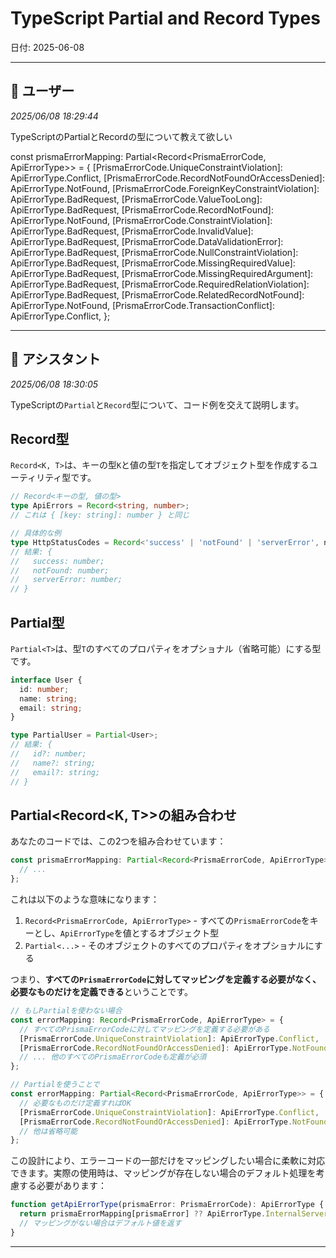# TypeScript Partial and Record Types

日付: 2025-06-08

---

## 👤 ユーザー
*2025/06/08 18:29:44*

TypeScriptのPartialとRecordの型について教えて欲しい

const prismaErrorMapping: Partial&lt;Record&lt;PrismaErrorCode, ApiErrorType&gt;&gt; = {
  [PrismaErrorCode.UniqueConstraintViolation]: ApiErrorType.Conflict,
  [PrismaErrorCode.RecordNotFoundOrAccessDenied]: ApiErrorType.NotFound,
  [PrismaErrorCode.ForeignKeyConstraintViolation]: ApiErrorType.BadRequest,
  [PrismaErrorCode.ValueTooLong]: ApiErrorType.BadRequest,
  [PrismaErrorCode.RecordNotFound]: ApiErrorType.NotFound,
  [PrismaErrorCode.ConstraintViolation]: ApiErrorType.BadRequest,
  [PrismaErrorCode.InvalidValue]: ApiErrorType.BadRequest,
  [PrismaErrorCode.DataValidationError]: ApiErrorType.BadRequest,
  [PrismaErrorCode.NullConstraintViolation]: ApiErrorType.BadRequest,
  [PrismaErrorCode.MissingRequiredValue]: ApiErrorType.BadRequest,
  [PrismaErrorCode.MissingRequiredArgument]: ApiErrorType.BadRequest,
  [PrismaErrorCode.RequiredRelationViolation]: ApiErrorType.BadRequest,
  [PrismaErrorCode.RelatedRecordNotFound]: ApiErrorType.NotFound,
  [PrismaErrorCode.TransactionConflict]: ApiErrorType.Conflict,
};

---

## 🤖 アシスタント
*2025/06/08 18:30:05*

TypeScriptの`Partial`と`Record`型について、コード例を交えて説明します。

## Record型

`Record<K, T>`は、キーの型`K`と値の型`T`を指定してオブジェクト型を作成するユーティリティ型です。

```typescript
// Record<キーの型, 値の型>
type ApiErrors = Record<string, number>;
// これは { [key: string]: number } と同じ

// 具体的な例
type HttpStatusCodes = Record<'success' | 'notFound' | 'serverError', number>;
// 結果: {
//   success: number;
//   notFound: number;
//   serverError: number;
// }
```

## Partial型

`Partial<T>`は、型`T`のすべてのプロパティをオプショナル（省略可能）にする型です。

```typescript
interface User {
  id: number;
  name: string;
  email: string;
}

type PartialUser = Partial<User>;
// 結果: {
//   id?: number;
//   name?: string;
//   email?: string;
// }
```

## Partial&lt;Record&lt;K, T&gt;&gt;の組み合わせ

あなたのコードでは、この2つを組み合わせています：

```typescript
const prismaErrorMapping: Partial<Record<PrismaErrorCode, ApiErrorType>> = {
  // ...
};
```

これは以下のような意味になります：

1. `Record<PrismaErrorCode, ApiErrorType>` - すべての`PrismaErrorCode`をキーとし、`ApiErrorType`を値とするオブジェクト型
2. `Partial<...>` - そのオブジェクトのすべてのプロパティをオプショナルにする

つまり、**すべての`PrismaErrorCode`に対してマッピングを定義する必要がなく、必要なものだけを定義できる**ということです。

```typescript
// もしPartialを使わない場合
const errorMapping: Record<PrismaErrorCode, ApiErrorType> = {
  // すべてのPrismaErrorCodeに対してマッピングを定義する必要がある
  [PrismaErrorCode.UniqueConstraintViolation]: ApiErrorType.Conflict,
  [PrismaErrorCode.RecordNotFoundOrAccessDenied]: ApiErrorType.NotFound,
  // ... 他のすべてのPrismaErrorCodeも定義が必須
};

// Partialを使うことで
const errorMapping: Partial<Record<PrismaErrorCode, ApiErrorType>> = {
  // 必要なものだけ定義すればOK
  [PrismaErrorCode.UniqueConstraintViolation]: ApiErrorType.Conflict,
  [PrismaErrorCode.RecordNotFoundOrAccessDenied]: ApiErrorType.NotFound,
  // 他は省略可能
};
```

この設計により、エラーコードの一部だけをマッピングしたい場合に柔軟に対応できます。実際の使用時は、マッピングが存在しない場合のデフォルト処理を考慮する必要があります：

```typescript
function getApiErrorType(prismaError: PrismaErrorCode): ApiErrorType {
  return prismaErrorMapping[prismaError] ?? ApiErrorType.InternalServerError;
  // マッピングがない場合はデフォルト値を返す
}
```

---
